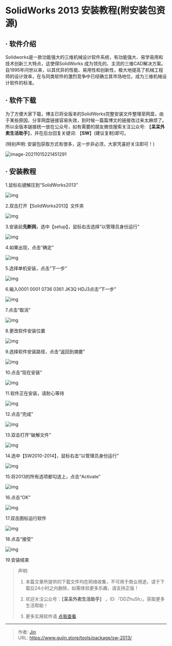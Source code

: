 # SolidWorks 2013 安装教程(附安装包资源)


## · 软件介绍
Solidworks是一款功能强大的三维机械设计软件系统，有功能强大、易学易用和技术创新三大特点，这使得SolidWorks 成为领先的、主流的三维CAD解决方案。自1995年问世以来，以其优异的性能、易用性和创新性，极大地提高了机械工程师的设计效率，在与同类软件的激烈竞争中已经确立其市场地位，成为三维机械设计软件的标准。

## · 软件下载
为了方便大家下载，博主已将全版本的SolidWorks完整安装文件整理至网盘，由于某些原因，分享网盘链接容易失效，到时候一篇篇博文的链接改过来太麻烦了。所以全版本链接统一放在公众号，如有需要的朋友微信搜索关注公众号: 【**呆呆外卖生活助手**】，并在后台回复关键词: 【**SW**】(建议复制)即可。

(特别声明: 安装包获取方式有很多，这一步非必须，大家凭喜好关注即可！)

![image-20211015221451291](https://img.gujin.store/img/image-20211015221451291.png)

## · 安装教程

1.鼠标右键解压到“SolidWorks2013”

![img](https://img.gujin.store/img/v2-f8f22313d2c0a0cfcb4840b0dcf2c21a_720w.png)

2.双击打开【SolidWorks2013】文件夹

![img](https://img.gujin.store/img/v2-19fd32d2c2b24c7190086894d82a8e70_720w.png)

3.安装前**先断网**，选中【setup】，鼠标右击选择“以管理员身份运行”

![img](https://img.gujin.store/img/v2-31f04369d64fef63cd4dd0c3dcb9ec7d_720w.png)

4.如果出现，点击“确定”

![img](https://img.gujin.store/img/v2-587a947f7feff73cb57e28bf1aaa6abe_720w.png)

5.选择单机安装，点击“下一步”

![img](https://img.gujin.store/img/v2-c5ecc5d143da1bee6739fa5df05dfc31_720w.png)

6.输入0001 0001 0736 0361 JK3Q HDJ3点击“下一步”

![img](https://img.gujin.store/img/v2-65d766af86082e2eac74401363304679_720w.png)

7.点击“取消”

![img](https://img.gujin.store/img/v2-fbfbfa98305c84e891d08c4dd2b48d64_720w.png)

8.更改软件安装位置

![img](https://img.gujin.store/img/v2-e146c35b2546930baebc291b62383de4_720w.png)

9.选择软件安装路径，点击“返回到摘要”

![img](https://img.gujin.store/img/v2-fe3864656e836934a01b17db562602d7_720w.png)

10.点击“现在安装”

![img](https://img.gujin.store/img/v2-e0a53bc3d431d7839bfb79f22f533aa6_720w.png)

11.软件正在安装，请耐心等待

![img](https://img.gujin.store/img/v2-b23a1ac7aeea75e2168469b4d593d305_720w.png)

12.点击“完成”

![img](https://img.gujin.store/img/v2-cef1c81ccfd634483edde2733dd9f304_720w.png)

13.双击打开“破解文件”

![img](https://img.gujin.store/img/v2-98ee296a36b7762349dbe5f08d02c11e_720w.png)

14.选中【SW2010-2014】，鼠标右击“以管理员身份运行”

![img](https://img.gujin.store/img/v2-ce1a0dfe20410238dc57a4b5a91b7424_720w.png)

15.将2013的所有选项都勾选上，点击“Activate”

![img](https://img.gujin.store/img/v2-28814505371ce35f00862c4c997c1b24_720w.png)

16.点击“OK”

![img](https://img.gujin.store/img/v2-d2fb56f3f80369b00803a11660a83449_720w.png)

17.双击图标运行软件

![img](https://img.gujin.store/img/v2-142bc83405bfa63e1ad40b933db6ca2f_720w.png)

18.点击“接受”

![img](https://img.gujin.store/img/v2-c95d4b0f82186996528816fc6c25959f_720w.png)

19.安装结束




> 声明: 
>
> 1. 本篇文章所提供的下载文件均在网络收集，不可用于商业用途，请于下载后24小时之内删除，如需体验更多乐趣，请支持正版！
>
> 2. 欢迎关注公众号：【**呆呆外卖生活助手**】 ，ID:『DDZhuSh』，获取更多生活帮助！
>
> 3. 更多实用软件请  [点我查看](/tools)

---

> 作者: [Jin](https://img.gujin.store/img/favicon.ico)  
> URL: https://www.gujin.store/tools/package/sw-2013/  

